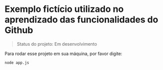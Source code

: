 <h1> Exemplo fictício utilizado no aprendizado das funcionalidades do Github </h1>

> Status do projeto: Em desenvolvimento

Para rodar esse projeto em sua máquina, por favor digite:

```
node app.js
```
